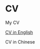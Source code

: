 CV
==

My CV

[CV in English](https://github.com/mincongzhang/CV/blob/master/English_ver/CV_mincongzhang.pdf?raw=true/)

CV in Chinese
